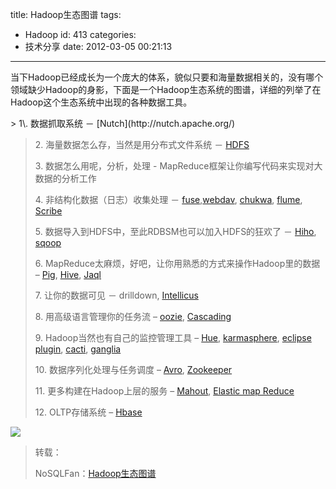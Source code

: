 title: Hadoop生态图谱
tags:
  - Hadoop
id: 413
categories:
  - 技术分享
date: 2012-03-05 00:21:13
---

当下Hadoop已经成长为一个庞大的体系，貌似只要和海量数据相关的，没有哪个领域缺少Hadoop的身影，下面是一个Hadoop生态系统的图谱，详细的列举了在Hadoop这个生态系统中出现的各种数据工具。
<!--more-->> 1\. 数据抓取系统 － [Nutch](http://nutch.apache.org/) 
> 
> 2\. 海量数据怎么存，当然是用分布式文件系统 － [HDFS](http://hadoop.apache.org/hdfs/) 
> 
> 3\. 数据怎么用呢，分析，处理 - MapReduce框架让你编写代码来实现对大数据的分析工作 
> 
> 4\. 非结构化数据（日志）收集处理 － [fuse](http://fuse.sourceforge.net/),[webdav](http://www.webdav.org/), [chukwa](http://incubator.apache.org/chukwa/), [flume](https://github.com/cloudera/flume/wiki), [Scribe](https://github.com/facebook/scribe) 
> 
> 5\. 数据导入到HDFS中，至此RDBSM也可以加入HDFS的狂欢了 － [Hiho](https://github.com/sonalgoyal/hiho), [sqoop](http://www.cloudera.com/downloads/sqoop/) 
> 
> 6\. MapReduce太麻烦，好吧，让你用熟悉的方式来操作Hadoop里的数据 – [Pig](http://pig.apache.org/), [Hive](http://hive.apache.org/), [Jaql](http://code.google.com/p/jaql/) 
> 
> 7\. 让你的数据可见 － drilldown, [Intellicus](http://www.intellicus.com/) 
> 
> 8\. 用高级语言管理你的任务流 – [oozie](http://yahoo.github.com/oozie/), [Cascading](http://www.cascading.org/) 
> 
> 9\. Hadoop当然也有自己的监控管理工具 – [Hue](https://github.com/cloudera/hue), [karmasphere](http://karmasphere.com/), [eclipse plugin](http://wiki.apache.org/hadoop/EclipsePlugIn), [cacti](http://www.cacti.net/), [ganglia](http://ganglia.sourceforge.net/) 
> 
> 10\. 数据序列化处理与任务调度 – [Avro](http://avro.apache.org/), [Zookeeper](http://zookeeper.apache.org/) 
> 
> 11\. 更多构建在Hadoop上层的服务 – [Mahout](http://mahout.apache.org/), [Elastic map Reduce](http://aws.amazon.com/elasticmapreduce/) 
> 
> 12\. OLTP存储系统 – [Hbase](http://hbase.apache.org/)  

![](http://pic.yupoo.com/iammutex/BKBq9XAQ/POqWJ.png)
  > 转载：
> 
> NoSQLFan：[Hadoop生态图谱](http://blog.nosqlfan.com/html/3675.html)